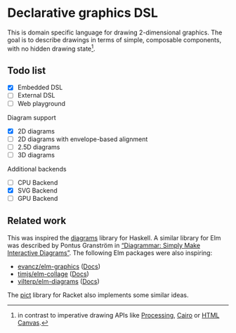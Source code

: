 # Declarative graphics DSL

This is domain specific language for drawing 2-dimensional graphics. The goal is
to describe drawings in terms of simple, composable components, with no hidden
drawing state[^1].

## Todo list

- [x] Embedded DSL
- [ ] External DSL
- [ ] Web playground

Diagram support

- [x] 2D diagrams
- [ ] 2D diagrams with envelope-based alignment
- [ ] 2.5D diagrams
- [ ] 3D diagrams

Additional backends

- [ ] CPU Backend
- [x] SVG Backend
- [ ] GPU Backend

## Related work

This was inspired the [diagrams][haskell-diagrams] library for Haskell.
A similar library for Elm was described by Pontus Granström in [“Diagrammar:
Simply Make Interactive Diagrams”][diagrammer-talk]. The following Elm packages
were also inspiring:

- [evancz/elm-graphics](https://github.com/evancz/elm-graphics) ([Docs](https://package.elm-lang.org/packages/evancz/elm-graphics/latest/Collage))
- [timjs/elm-collage](https://github.com/timjs/elm-collage) ([Docs](https://package.elm-lang.org/packages/timjs/elm-collage/latest/))
- [vilterp/elm-diagrams](https://github.com/vilterp/elm-diagrams) ([Docs](https://package.elm-lang.org/packages/vilterp/elm-diagrams/latest/))

The [pict][racket-pict] library for Racket also implements some similar ideas.

[^1]: in contrast to imperative drawing APIs like [Processing][processing],
  [Cairo][cairo] or [HTML Canvas][html-canvas].

[cairo]: https://www.cairographics.org/
[diagrammer-talk]: https://www.youtube.com/watch?v=gT9Xu-ctNqI
[haskell-diagrams]: https://diagrams.github.io/
[html-canvas]: https://developer.mozilla.org/en-US/docs/Web/API/Canvas_API
[processing]: https://processing.org
[racket-pict]: https://docs.racket-lang.org/pict
